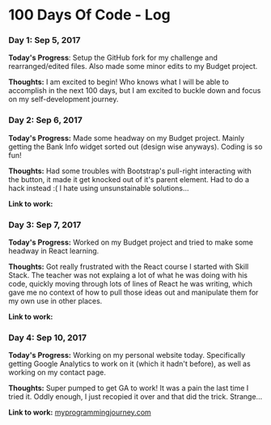 # 100 Days Of Code - Log

### Day 1: Sep 5, 2017

**Today's Progress**: Setup the GitHub fork for my challenge and rearranged/edited files. Also made some minor edits to my Budget project.

**Thoughts:** I am excited to begin! Who knows what I will be able to accomplish in the next 100 days, but I am excited to buckle down and focus on my self-development journey.

### Day 2: Sep 6, 2017

**Today's Progress:** Made some headway on my Budget project. Mainly getting the Bank Info widget sorted out (design wise anyways). Coding is so fun!

**Thoughts:** Had some troubles with Bootstrap's pull-right interacting with the button, it made it get knocked out of it's parent element. Had to do a hack instead :( I hate using unsunstainable solutions...

**Link to work:**

### Day 3: Sep 7, 2017

**Today's Progress:** Worked on my Budget project and tried to make some headway in React learning.

**Thoughts:** Got really frustrated with the React course I started with Skill Stack. The teacher was not explaing a lot of what he was doing with his code, quickly moving through lots of lines of React he was writing, which gave me no context of how to pull those ideas out and manipulate them for my own use in other places.

**Link to work:**

### Day 4: Sep 10, 2017

**Today's Progress:** Working on my personal website today. Specifically getting Google Analytics to work on it (which it hadn't before), as well as working on my contact page.

**Thoughts:** Super pumped to get GA to work! It was a pain the last time I tried it. Oddly enough, I just recopied it over and that did the trick. Strange...

**Link to work:** [myprogrammingjourney.com](www.myprogrammingjourney.com)

